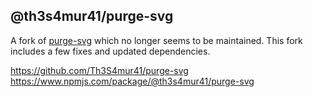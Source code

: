 ## @th3s4mur41/purge-svg

A fork of [purge-svg](https://github.com/Media24si/purge-svg) which no longer seems to be maintained.
This fork includes a few fixes and updated dependencies.

https://github.com/Th3S4mur41/purge-svg
https://www.npmjs.com/package/@th3s4mur41/purge-svg
